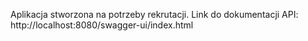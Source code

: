 Aplikacja stworzona na potrzeby rekrutacji.
Link do dokumentacji API:
http://localhost:8080/swagger-ui/index.html
